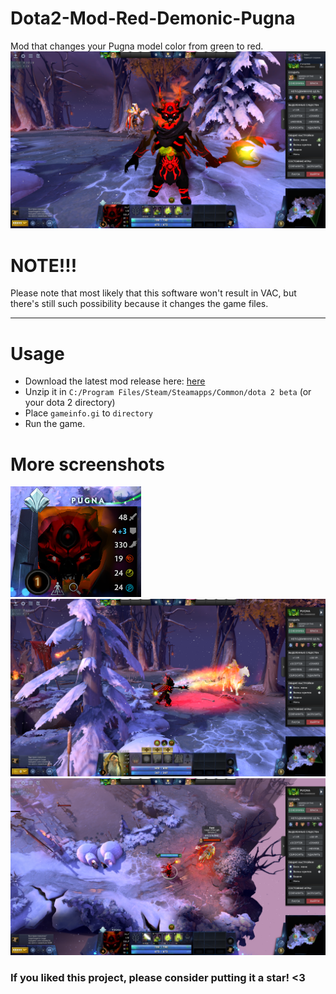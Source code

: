 # Dota2-Mod-Red-Demonic-Pugna
Mod that changes your Pugna model color from green to red. <br >
![ss1](ss1.png)

# NOTE!!!
Please note that most likely that this software won't result in VAC, but there's still such possibility because it changes the game  files.

---

# Usage 
* Download the latest mod release here: [here](https://github.com/meth1337/Dota2-Mod-Red-Demonic-Pugna/releases/latest)
* Unzip it in `C:/Program Files/Steam/Steamapps/Common/dota 2 beta` (or your dota 2 directory)
* Place `gameinfo.gi` to `directory`
* Run the game.

# More screenshots
![ss2](ss2.png) <br >
![ss3](ss3.png) <br >
![ss4](ss4.png) <br >

### If you liked this project, please consider putting it a star! <3

